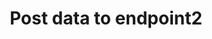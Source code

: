 ---
title: Post data to endpoint2
api:
  file: api.yaml
  operationId: post_endpoint2
hidden: true
---